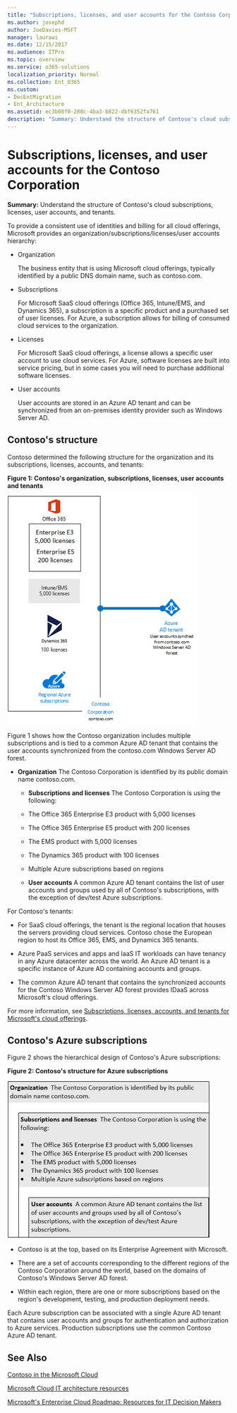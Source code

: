 ```yaml
---
title: "Subscriptions, licenses, and user accounts for the Contoso Corporation"
ms.author: josephd
author: JoeDavies-MSFT
manager: laurawi
ms.date: 12/15/2017
ms.audience: ITPro
ms.topic: overview
ms.service: o365-solutions
localization_priority: Normal
ms.collection: Ent_O365
ms.custom:
- DecEntMigration
- Ent_Architecture
ms.assetid: ec3b08f0-288c-4ba3-b822-dbf6352fa761
description: "Summary: Understand the structure of Contoso's cloud subscriptions, licenses, user accounts, and tenants."
---
```


# Subscriptions, licenses, and user accounts for the Contoso Corporation

 **Summary:** Understand the structure of Contoso's cloud subscriptions, licenses, user accounts, and tenants.
  
To provide a consistent use of identities and billing for all cloud offerings, Microsoft provides an organization/subscriptions/licenses/user accounts hierarchy:
  
- Organization
    
    The business entity that is using Microsoft cloud offerings, typically identified by a public DNS domain name, such as contoso.com.
    
- Subscriptions
    
    For Microsoft SaaS cloud offerings (Office 365, Intune/EMS, and Dynamics 365), a subscription is a specific product and a purchased set of user licenses. For Azure, a subscription allows for billing of consumed cloud services to the organization.
    
- Licenses
    
    For Microsoft SaaS cloud offerings, a license allows a specific user account to use cloud services. For Azure, software licenses are built into service pricing, but in some cases you will need to purchase additional software licenses.
    
- User accounts
    
    User accounts are stored in an Azure AD tenant and can be synchronized from an on-premises identity provider such as Windows Server AD.
    
## Contoso's structure

Contoso determined the following structure for the organization and its subscriptions, licenses, accounts, and tenants:
  
**Figure 1: Contoso's organization, subscriptions, licenses, user accounts and tenants**

![Contoso's organization, subscriptions, licenses, user accounts and tenants](images/Contoso_Poster/Subscriptions.png)
  
Figure 1 shows how the Contoso organization includes multiple subscriptions and is tied to a common Azure AD tenant that contains the user accounts synchronized from the contoso.com Windows Server AD forest.
  
- **Organization** The Contoso Corporation is identified by its public domain name contoso.com.
    
  - **Subscriptions and licenses** The Contoso Corporation is using the following:
    
  - The Office 365 Enterprise E3 product with 5,000 licenses
    
  - The Office 365 Enterprise E5 product with 200 licenses
    
  - The EMS product with 5,000 licenses
    
  - The Dynamics 365 product with 100 licenses
    
  - Multiple Azure subscriptions based on regions
    
  - **User accounts** A common Azure AD tenant contains the list of user accounts and groups used by all of Contoso's subscriptions, with the exception of dev/test Azure subscriptions.
    
For Contoso's tenants:
  
- For SaaS cloud offerings, the tenant is the regional location that houses the servers providing cloud services. Contoso chose the European region to host its Office 365, EMS, and Dynamics 365 tenants. 
    
- Azure PaaS services and apps and IaaS IT workloads can have tenancy in any Azure datacenter across the world. An Azure AD tenant is a specific instance of Azure AD containing accounts and groups.
    
- The common Azure AD tenant that contains the synchronized accounts for the Contoso Windows Server AD forest provides IDaaS across Microsoft's cloud offerings.
    
For more information, see [Subscriptions, licenses, accounts, and tenants for Microsoft's cloud offerings](subscriptions-licenses-accounts-and-tenants-for-microsoft’s-cloud-offerings.md).
  
## Contoso's Azure subscriptions

Figure 2 shows the hierarchical design of Contoso's Azure subscriptions:
  
**Figure 2: Contoso's structure for Azure subscriptions**

![Contoso's structure for Azure subscriptions](images/Contoso_Poster/Subscriptions_Nested.png)
  
- Contoso is at the top, based on its Enterprise Agreement with Microsoft.
    
- There are a set of accounts corresponding to the different regions of the Contoso Corporation around the world, based on the domains of Contoso's Windows Server AD forest.
    
- Within each region, there are one or more subscriptions based on the region's development, testing, and production deployment needs.
    
Each Azure subscription can be associated with a single Azure AD tenant that contains user accounts and groups for authentication and authorization to Azure services. Production subscriptions use the common Contoso Azure AD tenant.
  
## See Also

[Contoso in the Microsoft Cloud](contoso-in-the-microsoft-cloud.md)
  
[Microsoft Cloud IT architecture resources](microsoft-cloud-it-architecture-resources.md)

[Microsoft's Enterprise Cloud Roadmap: Resources for IT Decision Makers](https://sway.com/FJ2xsyWtkJc2taRD)





